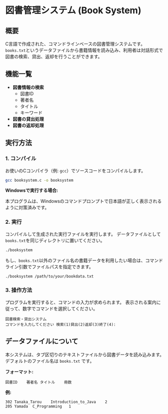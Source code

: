 # 図書管理システム (Book System)

## 概要

C言語で作成された、コマンドラインベースの図書管理システムです。
`books.txt`というデータファイルから書籍情報を読み込み、利用者は対話形式で図書の検索、貸出、返却を行うことができます。

## 機能一覧

*   **図書情報の検索**
    *   図書ID
    *   著者名
    *   タイトル
    *   キーワード
*   **図書の貸出処理**
*   **図書の返却処理**

## 実行方法

### 1. コンパイル

お使いのCコンパイラ（例: `gcc`）でソースコードをコンパイルします。

```bash
gcc booksystem.c -o booksystem
```

**Windowsで実行する場合:**

本プログラムは、Windowsのコマンドプロンプトで日本語が正しく表示されるように対策済みです。

### 2. 実行

コンパイルして生成された実行ファイルを実行します。
データファイルとして`books.txt`を同じディレクトリに置いてください。

```bash
./booksystem
```

もし、`books.txt`以外のファイル名の書籍データを利用したい場合は、コマンドライン引数でファイルパスを指定できます。

```bash
./booksystem /path/to/your/bookdata.txt
```

### 3. 操作方法

プログラムを実行すると、コマンドの入力が求められます。
表示される案内に従って、数字でコマンドを選択してください。

```
図書検索・貸出システム
コマンドを入力してください 検索(1)貸出(2)返却(3)終了(4):
```

## データファイルについて

本システムは、タブ区切りのテキストファイルから図書データを読み込みます。
デフォルトのファイル名は `books.txt` です。

**フォーマット:**

```
図書ID	著者名	タイトル	冊数
```

**例:**

```
302	Tanaka_Tarou	Introduction_to_Java	2
205	Yamada	C_Programming	1
```